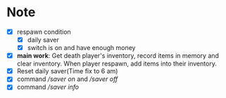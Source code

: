 # Note #

* [x] respawn condition
    * [x] daily saver
    * [x] switch is on and have enough money
* [x] __main work__: Get death player's inventory, record items in memory and clear inventory. When player respawn, add items into their inventory.
* [x] Reset daily saver(Time fix to 6 am)
* [x] command _/saver on_ and _/saver off_
* [x] command _/saver info_
